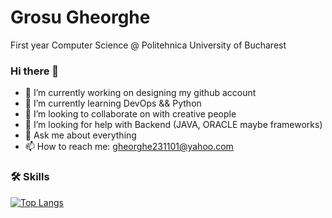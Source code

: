 # Grosu Gheorghe
First year Computer Science @ Politehnica University of Bucharest
### Hi there 👋

<!--
**Gheorghe24/Gheorghe24** is a ✨ _special_ ✨ repository because its `README.md` (this file) appears on your GitHub profile.

Here are some ideas to get you started:
-->
- 🔭 I’m currently working on designing my github account
- 🌱 I’m currently learning DevOps && Python
- 👯 I’m looking to collaborate on with creative people
- 🤔 I’m looking for help with Backend (JAVA, ORACLE maybe frameworks)
- 💬 Ask me about everything
- 📫 How to reach me: gheorghe231101@yahoo.com

### 🛠️ Skills

[![Top Langs](https://github-readme-stats.vercel.app/api/top-langs/?username=Gheorghe24)](https://github.com/anuraghazra/github-readme-stats)

 <!--
- 😄 Pronouns: ...
- ⚡ Fun fact: ...
-->

